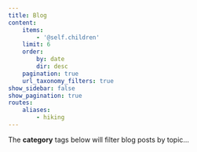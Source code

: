 ```yaml
---
title: Blog
content:
    items:
        - '@self.children'
    limit: 6
    order:
        by: date
        dir: desc
    pagination: true
    url_taxonomy_filters: true
show_sidebar: false
show_pagination: true
routes:
    aliases:
        - hiking
---
```


The **category** tags below will filter blog posts by topic...